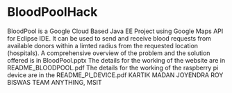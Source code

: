 # BloodPoolHack
BloodPool is a Google Cloud Based Java EE Project using Google Maps API for Eclipse IDE. It can be used to send and receive blood requests from available donors within a limted radius from the requested location (hospitals).
A comprehensive overview of the problem and the solution offered is in BloodPool.pptx
The details for the working of the website are in README_BLOODPOOL.pdf
The details for the working of the raspberry pi device are in the README_PI_DEVICE.pdf
KARTIK MADAN
JOYENDRA ROY BISWAS
TEAM ANYTHING, MSIT
